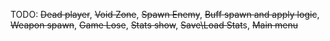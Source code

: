 TODO:
~~Dead player~~,
~~Void Zone~~,
~~Spawn Enemy~~,
~~Buff spawn and apply logic~~,
~~Weapon spawn~~,
~~Game Lose~~,
~~Stats show~~,
~~Save\Load Stat~~s,
~~Main menu~~
